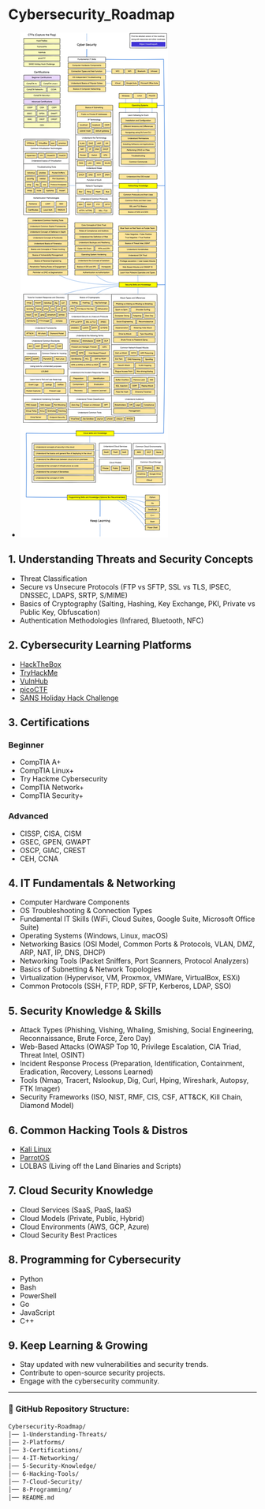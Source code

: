 # Cybersecurity_Roadmap
- ![Cybersecurity_Roadmap](https://github.com/Dharmendrastm/Cybersecurity_Roadmap/blob/main/cybersecurity_Roadmap-1.jpg)

## 1. **Understanding Threats and Security Concepts**
- Threat Classification
- Secure vs Unsecure Protocols (FTP vs SFTP, SSL vs TLS, IPSEC, DNSSEC, LDAPS, SRTP, S/MIME)
- Basics of Cryptography (Salting, Hashing, Key Exchange, PKI, Private vs Public Key, Obfuscation)
- Authentication Methodologies (Infrared, Bluetooth, NFC)

## 2. **Cybersecurity Learning Platforms**
- [HackTheBox](https://www.hackthebox.com/)
- [TryHackMe](https://tryhackme.com/)
- [VulnHub](https://www.vulnhub.com/)
- [picoCTF](https://picoctf.org/)
- [SANS Holiday Hack Challenge](https://holidayhackchallenge.com/)

## 3. **Certifications**
### Beginner
- CompTIA A+
- CompTIA Linux+
- Try Hackme Cybersecurity
- CompTIA Network+
- CompTIA Security+
### Advanced
- CISSP, CISA, CISM
- GSEC, GPEN, GWAPT
- OSCP, GIAC, CREST
- CEH, CCNA

## 4. **IT Fundamentals & Networking**
- Computer Hardware Components
- OS Troubleshooting & Connection Types
- Fundamental IT Skills (WiFi, Cloud Suites, Google Suite, Microsoft Office Suite)
- Operating Systems (Windows, Linux, macOS)
- Networking Basics (OSI Model, Common Ports & Protocols, VLAN, DMZ, ARP, NAT, IP, DNS, DHCP)
- Networking Tools (Packet Sniffers, Port Scanners, Protocol Analyzers)
- Basics of Subnetting & Network Topologies
- Virtualization (Hypervisor, VM, Proxmox, VMWare, VirtualBox, ESXi)
- Common Protocols (SSH, FTP, RDP, SFTP, Kerberos, LDAP, SSO)

## 5. **Security Knowledge & Skills**
- Attack Types (Phishing, Vishing, Whaling, Smishing, Social Engineering, Reconnaissance, Brute Force, Zero Day)
- Web-Based Attacks (OWASP Top 10, Privilege Escalation, CIA Triad, Threat Intel, OSINT)
- Incident Response Process (Preparation, Identification, Containment, Eradication, Recovery, Lessons Learned)
- Tools (Nmap, Tracert, Nslookup, Dig, Curl, Hping, Wireshark, Autopsy, FTK Imager)
- Security Frameworks (ISO, NIST, RMF, CIS, CSF, ATT&CK, Kill Chain, Diamond Model)

## 6. **Common Hacking Tools & Distros**
- [Kali Linux](https://www.kali.org/)
- [ParrotOS](https://www.parrotsec.org/)
- LOLBAS (Living off the Land Binaries and Scripts)

## 7. **Cloud Security Knowledge**
- Cloud Services (SaaS, PaaS, IaaS)
- Cloud Models (Private, Public, Hybrid)
- Cloud Environments (AWS, GCP, Azure)
- Cloud Security Best Practices

## 8. **Programming for Cybersecurity**
- Python
- Bash
- PowerShell
- Go
- JavaScript
- C++

## 9. **Keep Learning & Growing**
- Stay updated with new vulnerabilities and security trends.
- Contribute to open-source security projects.
- Engage with the cybersecurity community.

---
### 📌 **GitHub Repository Structure:**
```
Cybersecurity-Roadmap/
│── 1-Understanding-Threats/
│── 2-Platforms/
│── 3-Certifications/
│── 4-IT-Networking/
│── 5-Security-Knowledge/
│── 6-Hacking-Tools/
│── 7-Cloud-Security/
│── 8-Programming/
│── README.md
```

